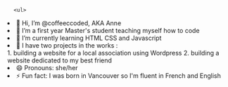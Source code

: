 <html>
  <body>
    <main>
    
      <ul>
<li> 👋 Hi, I’m @coffeeccoded, AKA Anne </li>
<li> 👀 I’m a first year Master's student teaching myself how to code  </li>
<li> 🌱 I’m currently learning HTML CSS and Javascript </li>
<li> 💞️ I have two projects in the works : </li>
 1. building a website for a local association using Wordpress
 2. building a website dedicated to my best friend
<li> 😄 Pronouns: she/her </li>
<li> ⚡ Fun fact: I was born in Vancouver so I'm fluent in French and English</li>
        </ul>
    </main>
  </body>
</html>
<!---
coffeeccoded/coffeeccoded is a ✨ special ✨ repository because its `README.md` (this file) appears on your GitHub profile.
You can click the Preview link to take a look at your changes.
--->

